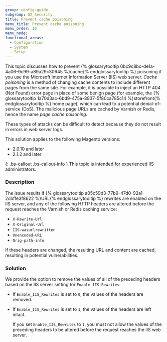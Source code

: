 ```yaml
---
group: config-guide
subgroup: 02_Security
title: Prevent cache poisoning
menu_title: Prevent cache poisoning
menu_order: 10
menu_node:
functional_areas:
  - Configuration
  - System
  - Setup
---
```


This topic discusses how to prevent {% glossarytooltip 0bc9c8bc-de1a-4a06-9c99-a89a29c30645 %}cache{% endglossarytooltip %} poisoning if you use the Microsoft Internet Information Server (IIS) web server. *Cache poisoning* is a method of changing cache contents to include different pages from the same site. For example, it is possible to inject an HTTP 404 (Not Found) error page in place of some benign page (for example, the {% glossarytooltip 1a70d3ac-6bd9-475a-8937-5f80ca785c14 %}storefront{% endglossarytooltip %} home page), which can lead to a potential denial-of-service (DoS). The malicious page URLs are cached by Varnish or Redis, hence the name *page cache poisoning*.

These types of attacks can be difficult to detect because they do not result in errors in web server logs.

This solution applies to the following Magento versions:

*	2.0.10 and later
*	2.1.2 and later

{: .bs-callout .bs-callout-info }
This topic is intended for experienced IIS administrators.

### Description

The issue results if {% glossarytooltip a05c59d3-77b9-47d0-92a1-2cbffe3f8622 %}URL{% endglossarytooltip %} rewrites are enabled on the IIS server, and any of the following HTTP headers are altered before the request reaches the Varnish or Redis caching service:

*	`X-Rewrite-Url`
*	`X-Original-Url`
*	`IIS-wasurlrewritten`
*	`Unencoded-URL`
*	`Orig-path-info`

If these headers are changed, the resulting URL and content are cached, resulting in potential vulnerabilities.

### Solution

We provide the option to remove the values of all of the preceding headers based on the IIS server setting for `Enable_IIS_Rewrites`.

*	If `Enable_IIS_Rewrites` is set to `0`,  the values of the headers are removed.
*	If `Enable_IIS_Rewrites` is set to `1`, the values of the headers are left intact.

	<div class="bs-callout bs-callout-warning">
    	<p>If you set <code>Enable_IIS_Rewrites</code> to <code>1</code>, you must not allow the values of the preceding headers to be altered before the request reaches the IIS web server.</p>
       
	</div>


<!--
	http://www.iis.net/learn/extensions/url-rewrite-module/url-rewrite-module-configuration-reference

	http://www.iis.net/learn/extensions/url-rewrite-module/url-rewrite-module-configuration-reference#UsingServerVars

	http://www.iis.net/learn/extensions/url-rewrite-module

	http://www.iis.net/learn/extensions/url-rewrite-module/setting-http-request-headers-and-iis-server-variables -->